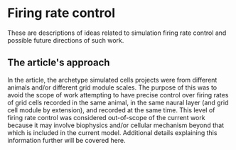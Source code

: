 Firing rate control
===================

These are descriptions of ideas related to simulation firing rate control and possible future directions of such work.

## The article's approach

In the article, the archetype simulated cells projects were from different animals and/or different grid module scales. The purpose of this was to avoid the scope of work attempting to have precise control over firing rates of grid cells recorded in the same animal, in the same naural layer (and grid cell module by extension), and recorded at the same time. This level of firing rate control was considered out-of-scope of the current work because it may involve biophysics and/or cellular mechanism beyond that which is included in the current model. Additional details explaining this information further will be covered here.
